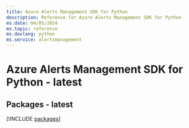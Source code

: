 ```yaml
---
title: Azure Alerts Management SDK for Python
description: Reference for Azure Alerts Management SDK for Python
ms.date: 04/05/2024
ms.topic: reference
ms.devlang: python
ms.service: alertsmanagement
---
```

# Azure Alerts Management SDK for Python - latest
## Packages - latest
[!INCLUDE [packages](alerts-management-index.md)]